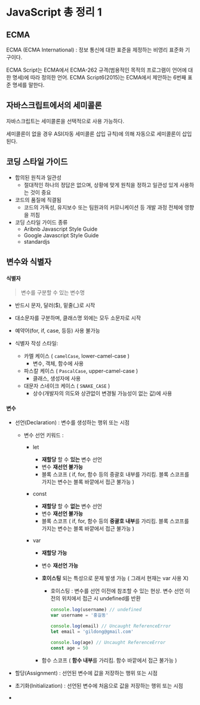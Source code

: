 # JavaScript 총 정리 1



## ECMA

ECMA (ECMA International) : 정보 통신에 대한 표준을 제정하는 비영리 표준화 기구이다.

ECMA Script는 ECMA에서 ECMA-262 규격(범용적인 목적의 프로그램이 언어에 대한 명세)에 따라 정의한 언어. ECMA Script6(2015)는 ECMA에서 제안하는 6번째 표준 명세를 말한다.



## 자바스크립트에서의 세미콜론

자바스크립트는 세미콜론을 선택적으로 사용 가능하다.

세미콜론이 없을 경우 ASI(자동 세미콜론 삽입 규칙)에 의해 자동으로 세미콜론이 삽입된다.



## 코딩 스타일 가이드

- 합의된 원칙과 일관성
  - 절대적인  하나의 정답은 없으며, 상황에 맞게 원칙을 정하고 일관성 있게 사용하는 것이 중요
- 코드의 품질에 직결됨
  - 코드의 가독성, 유지보수 또는 팀원과의 커뮤니케이션 등 개발 과정 전체에 영향을 끼침
- 코딩 스타일 가이드 종류
  - Aribnb Javascript Style Guide
  - Google Javascript Style Guide
  - standardjs



## 변수와 식별자



#### 식별자

> 변수를 구분할 수 있는 변수명

- 반드시 문자, 달러($), 밑줄(_)로 시작

- 대소문자를 구분하며, 클래스명 외에는 모두 소문자로 시작

- 예약어(for, if, case, 등등) 사용 불가능
- 식별자 작성 스타일:
  - 카멜 케이스 ( `camelCase`, lower-camel-case )
    - 변수, 객체, 함수에 사용
  - 파스칼 케이스 ( `PascalCase`, upper-camel-case )
    - 클래스, 생성자에 사용
  - 대문자 스네이크 케이스 ( `SNAKE_CASE` )
    - 상수(개발자의 의도와 상관없이 변경될 가능성이 없는 값)에 사용



#### 변수

- 선언(Declaration) : 변수를 생성하는 행위 또는 시점
  - 변수 선언 키워드 :

    - let

      - **재할당** 할 수 **있는** 변수 선언
      - 변수 **재선언 불가능**
      - 블록 스코프 ( if, for, 함수 등의 중괄호 내부를 가리킴. 블록 스코프를 가지는 변수는 블록 바깥에서 접근 불가능 )

    - const

      - **재할당** 할 수 **없는** 변수 선언
      - 변수 **재선언 불가능**
      - 블록 스코프 ( if, for, 함수 등의 **중괄호 내부**를 가리킴. 블록 스코프를 가지는 변수는 블록 바깥에서 접근 불가능 )

    - var

      - **재할당 가능**

      - 변수 **재선언 가능**

      - **호이스팅** 되는 특성으로 문제 발생 가능 ( 그래서 현재는 var 사용 X)

        - 호이스팅 : 변수를 선언 이전에 참조할 수 있는 현상. 변수 선언 이전의 위치에서 접근 시 undefined를 반환

          ```javascript
          console.log(username) // undefined
          var username = '홍길동'
          
          console.log(email) // Uncaught ReferenceError
          let email = 'gildong@gmail.com'
          
          console.log(age) // Uncaught ReferenceError
          const age = 50
          ```

      - 함수 스코프 ( **함수 내부**를 가리킴. 함수 바깥에서 접근 불가능 )

- 할당(Assignment) : 선언된 변수에 값을 저장하는 행위 또는 시점

- 초기화(Initialization) : 선언된 변수에 처음으로 값을 저장하는 행위 또는 시점

- 

  